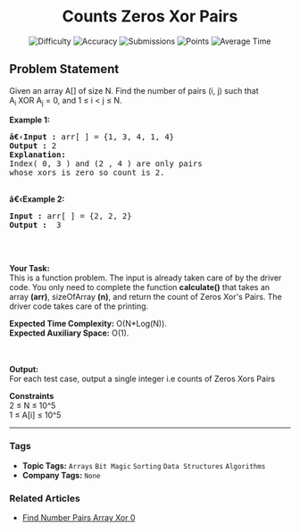<h1 align="center">Counts Zeros Xor Pairs</h1>

<p align="center">
  <img alt="Difficulty" title="Difficulty" src="https://custom-icon-badges.demolab.com/badge/Difficulty: Easy-1F222E?style=for-the-badge&logoColor=white&logo=fire"/>
  <img alt="Accuracy" title="Accuracy" src="https://custom-icon-badges.demolab.com/badge/Accuracy: 60.97%25-1F222E?style=for-the-badge&logoColor=white&logo=target"/>
  <img alt="Submissions" title="Submissions" src="https://custom-icon-badges.demolab.com/badge/Submissions: 26K+-1F222E?style=for-the-badge&logoColor=white&logo=repo"/>
  <img alt="Points" title="Points" src="https://custom-icon-badges.demolab.com/badge/Points: 2-1F222E?style=for-the-badge&logoColor=white&logo=award"/>
  <img alt="Average Time" title="Average Time" src="https://custom-icon-badges.demolab.com/badge/Average%20Time: N/A-1F222E?style=for-the-badge&logoColor=white&logo=clock"/>
</p>

## Problem Statement

Given an array A[] of size N. Find the number of pairs (i, j) such that<br>
A<sub>i </sub>XOR A<sub>j</sub> = 0, and 1 ≤ i < j ≤ N.

<b>Example 1:</b>

<pre><b>â€‹Input :</b> arr[ ] = {1, 3, 4, 1, 4}
<b>Output :</b> 2
<b>Explanation:</b>
Index( 0, 3 ) and (2 , 4 ) are only pairs 
whose xors is zero so count is 2.
</pre>

<br>
<b>â€‹Example 2:</b>

<pre><b>Input :</b> arr[ ] = {2, 2, 2} <b>
Output :</b>  3

</pre>

 

<b>Your Task:</b><br>
This is a function problem. The input is already taken care of by the driver code. You only need to complete the function <b>calculate()</b> that takes an array <b>(arr)</b>, sizeOfArray <b>(n)</b>, and return the count of Zeros Xor's Pairs. The driver code takes care of the printing.

<b>Expected Time Complexity:</b> O(N*Log(N)).<br>
<b>Expected Auxiliary Space:</b> O(1).

<br>
<br>
<b>Output:</b><br>
For each test case, output a single integer i.e counts of Zeros Xors Pairs

<b>Constraints</b><br>
2 ≤ N ≤ 10^5<br>
1 ≤ A[i] ≤ 10^5


<hr>

### Tags
- **Topic Tags:** `Arrays` `Bit Magic` `Sorting` `Data Structures` `Algorithms`
- **Company Tags:** `None`

### Related Articles
- [Find Number Pairs Array Xor 0](https://www.geeksforgeeks.org/find-number-pairs-array-xor-0/)
